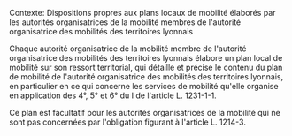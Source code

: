Contexte: Dispositions propres aux plans locaux de mobilité élaborés par les autorités organisatrices de la mobilité membres de l'autorité organisatrice des mobilités des territoires lyonnais

Chaque autorité organisatrice de la mobilité membre de l'autorité organisatrice des mobilités des territoires lyonnais élabore un plan local de mobilité sur son ressort territorial, qui détaille et précise le contenu du plan de mobilité de l'autorité organisatrice des mobilités des territoires lyonnais, en particulier en ce qui concerne les services de mobilité qu'elle organise en application des 4°, 5° et 6° du I de l'article L. 1231-1-1.

Ce plan est facultatif pour les autorités organisatrices de la mobilité qui ne sont pas concernées par l'obligation figurant à l'article L. 1214-3.